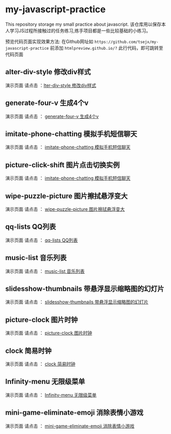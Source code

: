 # my-javascript-practice
This repository storage my small practice about javascript.
该仓库用以保存本人学习JS过程所接触过的任务练习,练手项目都是一些比较基础的小练习。

预览代码页面实现效果方法:
在Github网址如 `https://github.com/tsejx/my-javascript-practice` 前添加 `htmlpreview.github.io/?` 此行代码，即可跳转至代码页面

## alter-div-style 修改div样式

演示页面 请点击 ：[lter-div-style 修改div样式][1]

## generate-four-v 生成4个v

演示页面 请点击 ： [generate-four-v 生成4个v][2]

## imitate-phone-chatting 模拟手机短信聊天

演示页面 请点击 ： [imitate-phone-chatting 模拟手机短信聊天][3]

## picture-click-shift 图片点击切换实例

演示页面 请点击 ： [imitate-phone-chatting 模拟手机短信聊天][4]

## wipe-puzzle-picture 图片擦拭悬浮变大

演示页面 请点击 ： [wipe-puzzle-picture 图片擦拭悬浮变大][5]

## qq-lists QQ列表

演示页面 请点击 ： [qq-lists QQ列表][6]

## music-list 音乐列表

演示页面 请点击 ： [music-list 音乐列表][7]

## slidesshow-thumbnails 带悬浮显示缩略图的幻灯片

演示页面 请点击 ： [slidesshow-thumbnails 带悬浮显示缩略图的幻灯片][8]

## picture-clock 图片时钟

演示页面 请点击 ： [picture-clock 图片时钟][9]

## clock 简易时钟

演示页面 请点击 ： [clock 简易时钟][10]

## Infinity-menu 无限级菜单

演示页面 请点击 ： [Infinity-menu 无限级菜单][11]

## mini-game-eliminate-emoji 消除表情小游戏

演示页面 请点击 ： [mini-game-eliminate-emoji 消除表情小游戏][12]

[1]: http://htmlpreview.github.io/?https://github.com/tsejx/my-javascript-practice/blob/master/alter-div-style/alter-div-style.html
[2]: http://htmlpreview.github.io/?https://github.com/tsejx/my-javascript-practice/blob/master/generate-four-v/index.html
[3]: http://htmlpreview.github.io/?https://github.com/tsejx/my-javascript-practice/blob/master/imitate-phone-chatting/index.html
[4]: http://htmlpreview.github.io/?https://github.com/tsejx/my-javascript-practice/blob/master/picture-click-shift/index.html
[5]: http://htmlpreview.github.io/?https://github.com/tsejx/my-javascript-practice/blob/master/wipe-puzzle-picture/index.html
[6]: http://htmlpreview.github.io/?https://github.com/tsejx/my-javascript-practice/blob/master/qq-lists/index.html
[7]: http://htmlpreview.github.io/?https://github.com/tsejx/my-javascript-practice/blob/master/music-list/index.html
[8]: http://htmlpreview.github.io/?https://github.com/tsejx/my-javascript-practice/blob/master/slidesshow/index.html
[9]: http://htmlpreview.github.io/?https://github.com/tsejx/my-javascript-practice/blob/master/picture-clock/index.html
[10]: http://htmlpreview.github.io/?https://github.com/tsejx/my-javascript-practice/blob/master/clock/index.html
[11]: http://htmlpreview.github.io/?https://github.com/tsejx/my-javascript-practice/blob/master/Infinity-menu/index.html
[12]: http://htmlpreview.github.io/?https://github.com/tsejx/my-javascript-practice/blob/master/mini-game-eliminate-emoji/index.html
